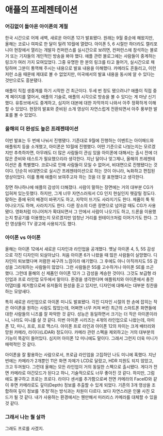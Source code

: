 # 애플의 프레젠테이션

### 어김없이 돌아온 아이폰의 계절

한국 시간으로 어제 새벽, 새로운 아이폰 12가 발표됐다. 원래는 9월 중순에 해왔지만, 올해는 코로나 여파로 한 달이 밀려 10월에 열렸다. 아이폰 5, 6 시절만 하더라도 캘리포니아 현장에서 열리는 개발자 컨퍼런스를 실시간으로 보려면, 컨퍼런스에 참석하는 블로거 또는 기자들의 개인적인 방송을 봐야 했다. 애플 관련 블로그에는 사람들이 중계하는 링크가 여러 가지 모여있었다. 그중 유명한 한 분의 링크를 타고 들어가, 실시간으로 채팅하며 그분이 통역해 주시는 내용으로 발표 내용을 이해했다. 카메라도 흔들리고, 이런저런 소음 때문에 제대로 볼 수 없었지만, 미국에서의 발표 내용을 동시에 알 수 있다는 것만으로도 흥분됐다.

애플이 직접 생중계를 하기 시작한 건 최근이다. 두세 번 정도 됐으려나? 애플이 직접 중계 페이지를 열어서, 애플의 기술로, 애플의 시각으로 방송을 볼 수 있다는 게 마냥 신기했다. 유튜브에서도 중계하고, 심지어 대본에 대한 자막까지 나와서 아주 정확하게 이해할 수 있었다. 현장의 발표와 준비된 소개 영상이 자연스럽게 전환되면서 아주 풍부한 발표를 볼 수 있었다.



### 올해의 더 완성도 높은 프레젠테이션

이번 발표는 두 번에 나눠서 진행됐다. 기존대로 9월에 진행하는 이벤트는 아이패드와 애플워치 등을 소개했고, 아이폰은 10월에 진행했다. 어떤 기준으로 나눴는지는 모르겠지만 추측하자면, 아무래도 더 많은 사람들이 관심 있을 아이폰에 대해서는 출시 전에 더 많은 준비와 테스트가 필요했으리라 생각한다. 지난 달이나 엊그제나, 올해의 프레젠테이션은 좀 특별했다. 코로나로 인해 사람들이 모일 수 없어서, 비대면으로 진행됐다는 것이다. 단순히 비대면으로 실시간 프레젠테이션으로 하는 것이 아니라, 녹화하고 편집된 영상이었다. 이를 통해 애플이 보여주고자 하는 것을 더 잘 표현했다고 생각한다.

장면 하나하나에 애플의 감성이 더해졌다. 사람이 말하는 장면에는 거의 대부분 CG가 입혀져 있는듯했다. 하지만, 그게 너무 자연스러워서 CG 인지 현실인지 헷갈릴 정도다. 말하는 중에 뒤의 배경이 바뀌기도 하고, 자막이 뜨기도 사라지기도 한다. 제품이 툭 튀어나오기도 하며, 사라지기도 한다. 다른 장소의 다른 장면으로 넘어갈 때도 CG가 사용됐다. 영화처럼 미니어처가 확대되면서 그 안에서 사람이 나오기도 하고, 드론을 이용했는지 항공기를 이용했는지 모르겠지만 엄청난 거리를 원테이크처럼 이어가기도 한다. 그런 영상들이 TV 광고에 사용되기도 했다.



### 아이폰 vs 아이폰

올해는 아이폰 12에서 새로운 디자인과 라인업을 공개했다. 옛날 아이폰 4, 5, 5S 감성으로 각진 디자인이 되살아났다. 처음 아이폰 6가 나왔을 때 많은 사람들이 실망했다. 디자인이 퇴보했다며 저렴한 싸구려 느낌이라 얘기했다. 그 후에도 아니 아직까지도 5S 감성을 그리워하는 사람들이 많았다. 그런 사람들은 5S를 고수하거나 아이폰 SE를 쓰곤 했다. 그런데 올해의 신 제품인 아이폰 12가 그 감성을 계승한 것이다. 그것도 보급형 라인업과 프로 라인업 모두에서 말이다. 환경을 생각한다며 애플워치와 아이폰에서 충전 어댑터를 제거함으로써 유저들의 원성을 듣고 있지만, 디자인에 대해서는 대부분 칭찬을 하는 모양새다.

특히 새로운 라인업으로 아이폰 미니도 발표됐다. 각진 디자인 시절의 한 손에 잡히는 작은 아이폰을 원하는 사람도 많았는데, 어쩌면 너무 커져 버린 최근의 스마트폰 화면들에 대한 사람들의 니즈를 잘 파악한 것 같다. 성능은 동일하면서 크기는 더 작은 아이폰이라니, 나라도 미니를 살 것 같다. 이번 아이폰 시리즈는 4개의 라인업으로 나왔는데, 아이폰 12, 미니, 프로, 프로 맥스다. 아이폰 프로 라인과 아이폰 12의 차이는 크게 배터리와 망원 카메라, 라이다(LiDAR) 정도이다. 카메라 관련 스펙을 제외하고는 거의 대부분의 기능이 똑같이 들어있다. 심지어 아이폰 12 미니에도 말이다. 그래서 그런지 더욱 미니가 매력적인 것 같다.

아이폰을 잘 활용하는 사람으로서, 프로급 라인업을 고집하던 나도 미니에 혹했다. 지난번에는 카메라가 2개뿐인 11은 화면 자체가 LCD로 달랐고, HDR 지원도 되지 않았고, 크고 두꺼웠다. 그런데 올해는 모든 라인업이 거의 동일한 스펙으로 출시됐다. 게다가 전면 카메라로 야간모드가 된다고 하니, 기술적으로도 너무 좋아진 것 같다. 하지만, 그럼에도 불구하고 프로는 프로다. 라이다 센서를 추가함으로써 전면 카메라의 FaceID와 같이 후면 카메라로도 깊이(Depth) 정보를 추출할 수 있게 되었다. 기존의 3개 영상을 조합하여 깊이 정보를 '추정'하는 방식과는 차원이 다르다. 보다 자연스러운 인물 사진 모드가 될 것 같다. 내가 사용하는 환경에서는 웬만해서 미러리스 카메라를 대체할 수 있을 것 같다.



### 그래서 나는 뭘 살까

그래도 프로를 사겠지.